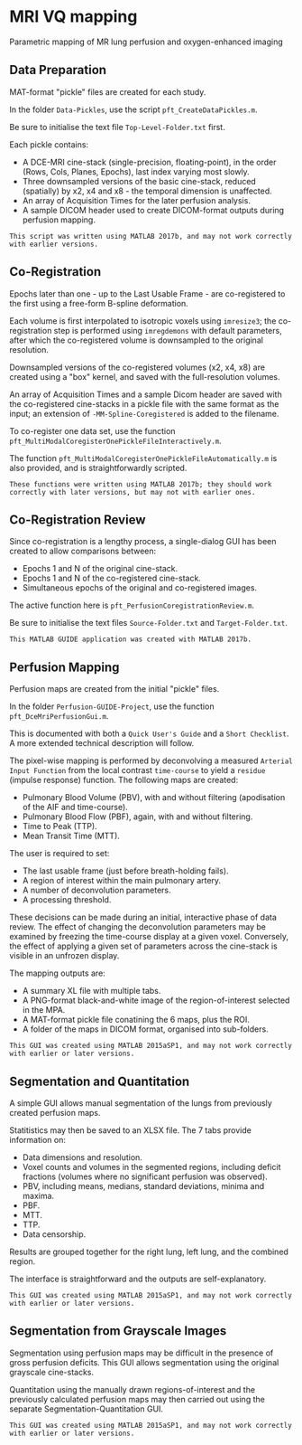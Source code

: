 # MRI VQ mapping
Parametric mapping of MR lung perfusion and oxygen-enhanced imaging

## Data Preparation
MAT-format "pickle" files are created for each study.

In the folder ```Data-Pickles```, use the script ```pft_CreateDataPickles.m```.

Be sure to initialise the text file ```Top-Level-Folder.txt``` first.

Each pickle contains:

- A DCE-MRI cine-stack (single-precision, floating-point), in the order (Rows, Cols, Planes, Epochs), last index varying most slowly.
- Three downsampled versions of the basic cine-stack, reduced (spatially) by x2, x4 and x8 - the temporal dimension is unaffected.
- An array of Acquisition Times for the later perfusion analysis.
- A sample DICOM header used to create DICOM-format outputs during perfusion mapping.

```This script was written using MATLAB 2017b, and may not work correctly with earlier versions.```

## Co-Registration
Epochs later than one - up to the Last Usable Frame - are co-registered to the first using a free-form B-spline deformation.

Each volume is first interpolated to isotropic voxels using ```imresize3```; the co-registration step is performed using ```imregdemons``` with default parameters, after which the co-registered volume is downsampled to the original resolution.

Downsampled versions of the co-registered volumes (x2, x4, x8) are created using a "box" kernel, and saved with the full-resolution volumes.

An array of Acquisition Times and a sample Dicom header are saved with the co-registered cine-stacks in a pickle file with the same format as the input; an extension of ```-MM-Spline-Coregistered``` is added to the filename.

To co-register one data set, use the function ```pft_MultiModalCoregisterOnePickleFileInteractively.m```.

The function ```pft_MultiModalCoregisterOnePickleFileAutomatically.m``` is also provided, and is straightforwardly scripted.

```These functions were written using MATLAB 2017b; they should work correctly with later versions, but may not with earlier ones.```

## Co-Registration Review
Since co-registration is a lengthy process, a single-dialog GUI has been created to allow comparisons between:

- Epochs 1 and N of the original cine-stack.
- Epochs 1 and N of the co-registered cine-stack.
- Simultaneous epochs of the original and co-registered images.

The active function here is ```pft_PerfusionCoregistrationReview.m```.

Be sure to initialise the text files ```Source-Folder.txt``` and ```Target-Folder.txt```.

```This MATLAB GUIDE application was created with MATLAB 2017b.```

## Perfusion Mapping
Perfusion maps are created from the initial "pickle" files.

In the folder ```Perfusion-GUIDE-Project```, use the function ```pft_DceMriPerfusionGui.m```.

This is documented with both a ```Quick User's Guide``` and a ```Short Checklist```.
A more extended technical description will follow.

The pixel-wise mapping is performed by deconvolving a measured ```Arterial Input Function``` from the local contrast ```time-course``` to yield a ```residue``` (impulse response) function. The following maps are created:

- Pulmonary Blood Volume (PBV), with and without filtering (apodisation of the AIF and time-course).
- Pulmonary Blood Flow (PBF), again, with and without filtering.
- Time to Peak (TTP).
- Mean Transit Time (MTT).

The user is required to set:

- The last usable frame (just before breath-holding fails).
- A region of interest within the main pulmonary artery.
- A number of deconvolution parameters.
- A processing threshold.

These decisions can be made during an initial, interactive phase of data review.
The effect of changing the deconvolution parameters may be examined by freezing the time-course display at a given voxel.
Conversely, the effect of applying a given set of parameters across the cine-stack is visible in an unfrozen display.

The mapping outputs are:

- A summary XL file with multiple tabs.
- A PNG-format black-and-white image of the region-of-interest selected in the MPA.
- A MAT-format pickle file conatining the 6 maps, plus the ROI.
- A folder of the maps in DICOM format, organised into sub-folders. 

```This GUI was created using MATLAB 2015aSP1, and may not work correctly with earlier or later versions.```

## Segmentation and Quantitation
A simple GUI allows manual segmentation of the lungs from previously created perfusion maps.

Statitistics may then be saved to an XLSX file. The 7 tabs provide information on:

- Data dimensions and resolution.
- Voxel counts and volumes in the segmented regions, including deficit fractions (volumes where no significant perfusion was observed).
- PBV, including means, medians, standard deviations, minima and maxima.
- PBF.
- MTT.
- TTP.
- Data censorship.

Results are grouped together for the right lung, left lung, and the combined region.

The interface is straightforward and the outputs are self-explanatory.

```This GUI was created using MATLAB 2015aSP1, and may not work correctly with earlier or later versions.```

## Segmentation from Grayscale Images
Segmentation using perfusion maps may be difficult in the presence of gross perfusion deficits.
This GUI allows segmentation using the original grayscale cine-stacks.

Quantitation using the manually drawn regions-of-interest and the previously calculated perfusion maps may then carried out using the separate Segmentation-Quantitation GUI.

```This GUI was created using MATLAB 2015aSP1, and may not work correctly with earlier or later versions.```
